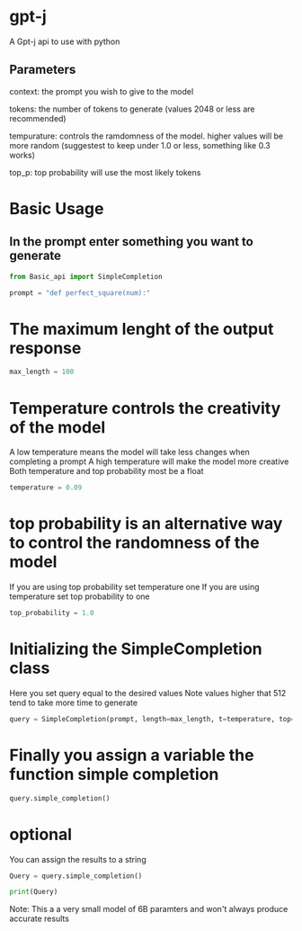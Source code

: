 # gpt-j
A Gpt-j api to use with python

## Parameters
context: the prompt you wish to give to the model

tokens: the number of tokens to generate (values 2048 or less are recommended)

tempurature: controls the ramdomness of the model. higher values will be more random (suggestest to keep under 1.0 or less, something like 0.3 works)

top_p: top probability will use the most likely tokens

# Basic Usage

## In the prompt enter something you want to generate

```python
from Basic_api import SimpleCompletion

prompt = "def perfect_square(num):"
```

# The maximum lenght of the output response
```python
max_length = 100
```

# Temperature controls the creativity of the model

A low temperature means the model will take less changes when completing a prompt
A high temperature will make the model more creative
Both temperature and top probability most be a float

```python
temperature = 0.09
```

# top probability is an alternative way to control the randomness of the model
If you are using top probability set temperature one
If you are using temperature set top probability to one

```python
top_probability = 1.0
```

# Initializing the SimpleCompletion class
Here you set query equal to the desired values
Note values higher that 512 tend to take more time to generate

```python
query = SimpleCompletion(prompt, length=max_length, t=temperature, top=top_probability)
```

# Finally you assign a variable the function simple completion

```python
query.simple_completion()
```

# optional
You can assign the results to a string
```python
Query = query.simple_completion()

print(Query)
```

Note: This a a very small model of 6B paramters and won't always produce accurate results
